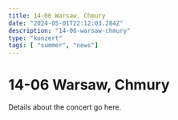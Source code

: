 ```yaml
---
title: 14-06 Warsaw, Chmury
date: "2024-05-01T22:12:03.284Z"
description: "14-06-warsaw-chmury"
type: "konzert"
tags: [ "summer", "news"]
---
```

# 14-06 Warsaw, Chmury

Details about the concert go here.

